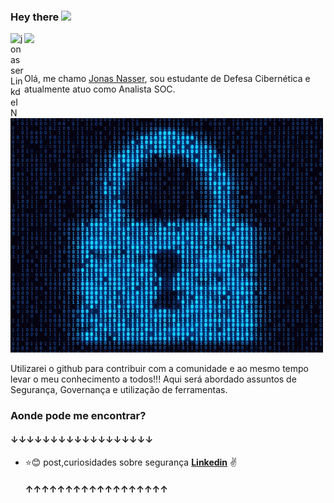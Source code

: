 ### Hey there <img src="https://media.giphy.com/media/hvRJCLFzcasrR4ia7z/giphy.gif" width="25px">



<a href="https://www.linkedin.com/in/jonasser/">
  <img align="left" alt="jonasser LinkdeIN" width="22px" src="https://cdn.jsdelivr.net/npm/simple-icons@v3/icons/linkedin.svg" />
</a>

![](https://visitor-badge.glitch.me/badge?page_id=jonasnasser)

<br />

Olá, me chamo [Jonas Nasser](https://www.linkedin.com/in/jonasser/), sou estudante de Defesa Cibernética e atualmente atuo como Analista SOC. 





![seccccc.gif](seccccc.gif)

Utilizarei o github para contribuir com a comunidade e ao mesmo tempo levar o meu conhecimento a todos!!! Aqui será abordado assuntos de Segurança, Governança e utilização de ferramentas. 







### Aonde pode me encontrar?
#### ↓↓↓↓↓↓↓↓↓↓↓↓↓↓↓↓↓↓

* :star::blush: post,curiosidades sobre segurança **[Linkedin](https://www.linkedin.com/in/jonasser/)** :v:

  #### ↑↑↑↑↑↑↑↑↑↑↑↑↑↑↑↑↑↑
